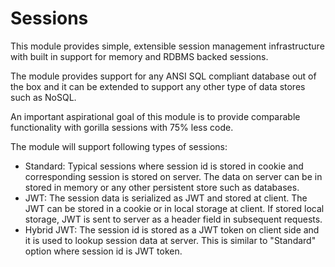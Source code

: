 # Sessions

This module provides simple, extensible session management infrastructure with built in support for memory and RDBMS backed sessions.

The module provides support for any ANSI SQL compliant database out of the box and it can be extended to support any other type of data stores such as NoSQL.

An important aspirational goal of this module is to provide comparable functionality with gorilla sessions with 75% less code.

The module will support following types of sessions:
- Standard: Typical sessions where session id is stored in cookie and corresponding session is stored on server. The data on server can be in stored in memory or any other persistent store such as databases.
- JWT: The session data is serialized as JWT and stored at client. The JWT can be stored in a cookie or in local storage at client. If stored local storage, JWT is sent to server as a header field in subsequent requests. 
- Hybrid JWT: The session id is stored as a JWT token on client side and it is used to lookup session data at server. This is similar to "Standard" option where session id is JWT token.